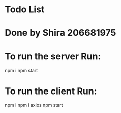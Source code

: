 # Todo List 
# Done by Shira 206681975

# To run the server Run:
npm i
npm start
# To run the client Run:
npm i
npm i axios
npm start